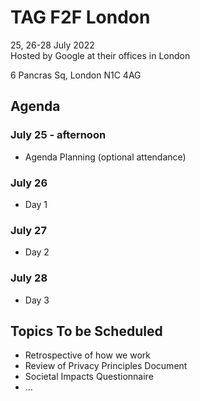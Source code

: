 # TAG F2F London
25, 26-28 July 2022  
Hosted by Google at their offices in London

6 Pancras Sq, London N1C 4AG

## Agenda

### July 25 - afternoon 

* Agenda Planning (optional attendance)

### July 26

* Day 1

### July 27

* Day 2

### July 28

* Day 3

## Topics To be Scheduled

* Retrospective of how we work
* Review of Privacy Principles Document
* Societal Impacts Questionnaire
* ...
